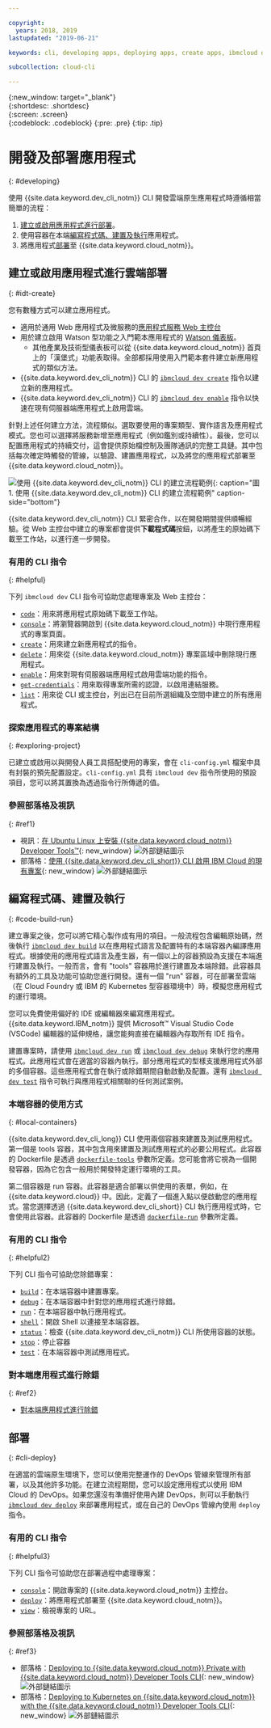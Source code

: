 ```yaml
---

copyright:
  years: 2018, 2019
lastupdated: "2019-06-21"

keywords: cli, developing apps, deploying apps, create apps, ibmcloud dev enable, ibmcloud dev create, local containers, ibmcloud dev run, ibmcloud dev, cli blog, cli video, cli reference

subcollection: cloud-cli

---
```


{:new_window: target="_blank"}  
{:shortdesc: .shortdesc}  
{:screen: .screen}  
{:codeblock: .codeblock}
{:pre: .pre}
{:tip: .tip}

# 開發及部署應用程式
{: #developing}

使用 {{site.data.keyword.dev_cli_notm}} CLI 開發雲端原生應用程式時遵循相當簡單的流程：

1. [建立或啟用應用程式進行部署](#idt-create)。
2. 使用容器在本端[編寫程式碼、建置及執行](#code-build-run)應用程式。
3. 將應用程式[部署](#cli-deploy)至 {{site.data.keyword.cloud_notm}}。

## 建立或啟用應用程式進行雲端部署
{: #idt-create}

您有數種方式可以建立應用程式。
- 適用於通用 Web 應用程式及微服務的[應用程式服務 Web 主控台](https://cloud.ibm.com/developer/appservice/dashboard)
- 用於建立啟用 Watson 型功能之入門範本應用程式的 [Watson 儀表板](https://cloud.ibm.com/developer/watson/dashboard)。
    - 其他產業及技術型儀表板可以從 {{site.data.keyword.cloud_notm}} 首頁上的「漢堡式」功能表取得。全部都採用使用入門範本套件建立新應用程式的類似方法。
- {{site.data.keyword.dev_cli_notm}} CLI 的 [`ibmcloud dev create`](/docs/cli/idt?topic=cloud-cli-idt-cli#create) 指令以建立新的應用程式。
- {{site.data.keyword.dev_cli_notm}} CLI 的 [`ibmcloud dev enable`](/docs/cli/idt?topic=cloud-cli-idt-cli#enable) 指令以快速在現有伺服器端應用程式上啟用雲端。

針對上述任何建立方法，流程類似。選取要使用的專案類型、實作語言及應用程式模式。您也可以選擇將服務新增至應用程式（例如鑑別或持續性）。最後，您可以配置應用程式的持續交付，這會提供原始檔控制及團隊通訊的完整工具鏈。其中包括每次確定時觸發的管線，以驗證、建置應用程式，以及將您的應用程式部署至 {{site.data.keyword.cloud_notm}}。

![使用 {{site.data.keyword.dev_cli_notm}} CLI 的建立流程範例](../images/create_flow.png "使用 {{site.data.keyword.dev_cli_notm}} CLI 的建立流程範例"){: caption="圖 1. 使用 {{site.data.keyword.dev_cli_notm}} CLI 的建立流程範例" caption-side="bottom"}

{{site.data.keyword.dev_cli_notm}} CLI 緊密合作，以在開發期間提供順暢經驗。從 Web 主控台中建立的專案都會提供**下載程式碼**按鈕，以將產生的原始碼下載至工作站，以進行進一步開發。

### 有用的 CLI 指令
{: #helpful}

下列 `ibmcloud dev` CLI 指令可協助您處理專案及 Web 主控台：
- [`code`](/docs/cli/idt?topic=cloud-cli-idt-cli#code)：用來將應用程式原始碼下載至工作站。
- [`console`](/docs/cli/idt?topic=cloud-cli-idt-cli#console)：將瀏覽器開啟到 {{site.data.keyword.cloud_notm}} 中現行應用程式的專案頁面。
- [`create`](/docs/cli/idt?topic=cloud-cli-idt-cli#create)：用來建立新應用程式的指令。
- [`delete`](/docs/cli/idt?topic=cloud-cli-idt-cli#delete)：用來從 {{site.data.keyword.cloud_notm}} 專案區域中刪除現行應用程式。
- [`enable`](/docs/cli/idt?topic=cloud-cli-idt-cli#enable)：用來對現有伺服器端應用程式啟用雲端功能的指令。
- [`get-credentials`](/docs/cli/idt?topic=cloud-cli-idt-cli#get-credentials)：用來取得專案所需的認證，以啟用連結服務。
- [`list`](/docs/cli/idt/?topic=cloud-cli-idt-cli#list)：用來從 CLI 或主控台，列出已在目前所選組織及空間中建立的所有應用程式。

### 探索應用程式的專案結構
{: #exploring-project}

已建立或啟用以與開發人員工具搭配使用的專案，會在 `cli-config.yml` 檔案中具有封裝的預先配置設定。`cli-config.yml` 具有 `ibmcloud dev` 指令所使用的預設項目，您可以將其置換為透過指令行所傳遞的值。

### 參照部落格及視訊
{: #ref1}

- 視訊：[在 Ubuntu Linux 上安裝 {{site.data.keyword.cloud_notm}} Developer Tools&trade;](https://www.youtube.com/watch?v=sr7KjHAKpEs){: new_window} ![外部鏈結圖示](../../icons/launch-glyph.svg "外部鏈結圖示")
- 部落格：[使用 {{site.data.keyword.dev_cli_short}} CLI 啟用 IBM Cloud 的現有專案](https://www.ibm.com/blogs/cloud-archive/2017/09/enable-existing-projects-ibm-cloud-ibm-cloud-developer-tools-cli//){: new_window} ![外部鏈結圖示](../../icons/launch-glyph.svg "外部鏈結圖示")

## 編寫程式碼、建置及執行
{: #code-build-run}

建立專案之後，您可以將它精心製作成有用的項目。一般流程包含編輯原始碼，然後執行 [`ibmcloud dev build`](/docs/cli/idt?topic=cloud-cli-idt-cli#build) 以在應用程式語言及配置特有的本端容器內編譯應用程式。根據使用的應用程式語言及產生器，有一個以上的容器預設為支援在本端進行建置及執行。一般而言，會有 "tools" 容器用於進行建置及本端除錯。此容器具有額外的工具及功能可協助您進行開發。還有一個 "run" 容器，可在部署至雲端（在 Cloud Foundry 或 IBM 的 Kubernetes 型容器環境中）時，模擬您應用程式的運行環境。

您可以免費使用偏好的 IDE 或編輯器來編寫應用程式。{{site.data.keyword.IBM_notm}} 提供 Microsoft&trade; Visual Studio Code (VSCode) 編輯器的延伸規格，讓您能夠直接在編輯器內存取所有 IDE 指令。

建置專案時，請使用 [`ibmcloud dev run`](/docs/cli/idt?topic=cloud-cli-idt-cli#run) 或 [`ibmcloud dev debug`](/docs/cli/idt?topic=cloud-cli-idt-cli#debug) 來執行您的應用程式。此應用程式會在適當的容器內執行。部分應用程式的型樣支援應用程式外部的多個容器。這些應用程式會在執行或除錯期間自動啟動及配置。還有 [`ibmcloud dev test`](/docs/cli/idt?topic=cloud-cli-idt-cli#test) 指令可執行與應用程式相關聯的任何測試案例。

### 本端容器的使用方式
{: #local-containers}

{{site.data.keyword.dev_cli_long}} CLI 使用兩個容器來建置及測試應用程式。第一個是 tools 容器，其中包含用來建置及測試應用程式的必要公用程式。此容器的 Dockerfile 是透過 [`dockerfile-tools`](/docs/cli/idt?topic=cloud-cli-idt-cli#command-parameters) 參數所定義。您可能會將它視為一個開發容器，因為它包含一般用於開發特定運行環境的工具。

第二個容器是 run 容器。此容器是適合部署以供使用的表單，例如，在 {{site.data.keyword.cloud}} 中。因此，定義了一個進入點以便啟動您的應用程式。當您選擇透過 {{site.data.keyword.dev_cli_short}} CLI 執行應用程式時，它會使用此容器。此容器的 Dockerfile 是透過 [`dockerfile-run`](/docs/cli/idt?topic=cloud-cli-idt-cli#run-parameters) 參數所定義。

### 有用的 CLI 指令
{: #helpful2}

下列 CLI 指令可協助您除錯專案：
- [`build`](/docs/cli/idt?topic=cloud-cli-idt-cli#build)：在本端容器中建置專案。
- [`debug`](/docs/cli/idt?topic=cloud-cli-idt-cli#debug)：在本端容器中針對您的應用程式進行除錯。
- [`run`](/docs/cli/idt?topic=cloud-cli-idt-cli#run)：在本端容器中執行應用程式。
- [`shell`](/docs/cli/idt?topic=cloud-cli-idt-cli#shell)：開啟 Shell 以連接至本端容器。
- [`status`](/docs/cli/idt?topic=cloud-cli-idt-cli#status)：檢查 {{site.data.keyword.dev_cli_notm}} CLI 所使用容器的狀態。
- [`stop`](/docs/cli/idt?topic=cloud-cli-idt-cli#stop)：停止容器
- [`test`](/docs/cli/idt?topic=cloud-cli-idt-cli#test)：在本端容器中測試應用程式。

### 對本端應用程式進行除錯
{: #ref2}

- [對本端應用程式進行除錯](/docs/cli/idt?topic=cloud-cli-local-debug#local-debug)

## 部署
{: #cli-deploy}

在適當的雲端原生環境下，您可以使用完整運作的 DevOps 管線來管理所有部署，以及其他許多功能。在建立流程期間，您可以設定應用程式以使用 IBM Cloud 的 DevOps。如果您還沒有準備好使用內建 DevOps，則可以手動執行 [`ibmcloud dev deploy`](/docs/cli/idt?topic=cloud-cli-idt-cli#deploy) 來部署應用程式，或在自己的 DevOps 管線內使用 `deploy` 指令。

### 有用的 CLI 指令
{: #helpful3}

下列 CLI 指令可協助您在部署過程中處理專案：
- [`console`](/docs/cli/idt?topic=cloud-cli-idt-cli#console)：開啟專案的 {{site.data.keyword.cloud_notm}} 主控台。
- [`deploy`](/docs/cli/idt?topic=cloud-cli-idt-cli#deploy)：將應用程式部署至 {{site.data.keyword.cloud_notm}}。
- [`view`](/docs/cli/idt?topic=cloud-cli-idt-cli#view)：檢視專案的 URL。

### 參照部落格及視訊
{: #ref3}

- 部落格：[Deploying to {{site.data.keyword.cloud_notm}} Private with {{site.data.keyword.cloud_notm}} Developer Tools CLI](https://www.ibm.com/cloud/blog/deploying-ibm-cloud-private-ibm-cloud-developer-tools-cli){: new_window} ![外部鏈結圖示](../../icons/launch-glyph.svg "外部鏈結圖示")
- 部落格：[Deploying to Kubernetes on {{site.data.keyword.cloud_notm}} with the {{site.data.keyword.cloud_notm}} Developer Tools CLI](https://www.ibm.com/blogs/cloud-archive/2017/09/deploying-kubernetes-ibm-cloud-ibm-cloud-developer-tools-cli/){: new_window} ![外部鏈結圖示](../../icons/launch-glyph.svg "外部鏈結圖示")
